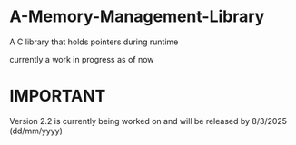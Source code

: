 # A-Memory-Management-Library
A C library that holds pointers during runtime

currently a work in progress as of now

# IMPORTANT
Version 2.2 is currently being worked on and will be released by 8/3/2025 (dd/mm/yyyy)
